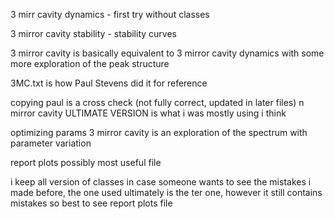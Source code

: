 3 mirr cavity dynamics - first try without classes

3 mirror cavity stability - stability curves

3 mirror cavity is basically equivalent to 3 mirror cavity dynamics with some more exploration of the peak structure


3MC.txt is how Paul Stevens did it for reference

copying paul is a cross check (not fully correct, updated in later files)
n mirror cavity ULTIMATE VERSION is what i was mostly using i think

optimizing params 3 mirror cavity is an exploration of the spectrum with parameter variation 

report plots possibly most useful file


i keep all version of classes in case someone wants to see the mistakes i made before, the one used ultimately is the ter one, however it still contains mistakes so best to see report plots file
